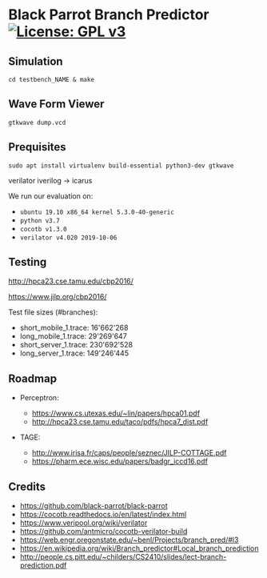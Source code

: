 # Black Parrot Branch Predictor [![License: GPL v3](https://img.shields.io/badge/License-GPLv3-blue.svg)](https://www.gnu.org/licenses/gpl-3.0)



## Simulation
```cd testbench_NAME & make ```

## Wave Form Viewer

``` gtkwave dump.vcd ```


## Prequisites

```
sudo apt install virtualenv build-essential python3-dev gtkwave
```
verilator
iverilog -> icarus

We run our evaluation on:
- `ubuntu 19.10 x86_64 kernel 5.3.0-40-generic`
- `python v3.7`
- `cocotb v1.3.0`
- `verilator v4.020 2019-10-06`


## Testing
http://hpca23.cse.tamu.edu/cbp2016/

https://www.jilp.org/cbp2016/

Test file sizes (#branches):
- short_mobile_1.trace: 16'662'268 
- long_mobile_1.trace: 29'269'647
- short_server_1.trace: 230'692'528
- long_server_1.trace: 149'246'445


## Roadmap
- Perceptron:
    - https://www.cs.utexas.edu/~lin/papers/hpca01.pdf
    - http://hpca23.cse.tamu.edu/taco/pdfs/hpca7_dist.pdf

- TAGE:
    - http://www.irisa.fr/caps/people/seznec/JILP-COTTAGE.pdf
    - https://pharm.ece.wisc.edu/papers/badgr_iccd16.pdf


## Credits
- https://github.com/black-parrot/black-parrot
- https://cocotb.readthedocs.io/en/latest/index.html
- https://www.veripool.org/wiki/verilator
- https://github.com/antmicro/cocotb-verilator-build
- https://web.engr.oregonstate.edu/~benl/Projects/branch_pred/#l3
- https://en.wikipedia.org/wiki/Branch_predictor#Local_branch_prediction
- http://people.cs.pitt.edu/~childers/CS2410/slides/lect-branch-prediction.pdf
